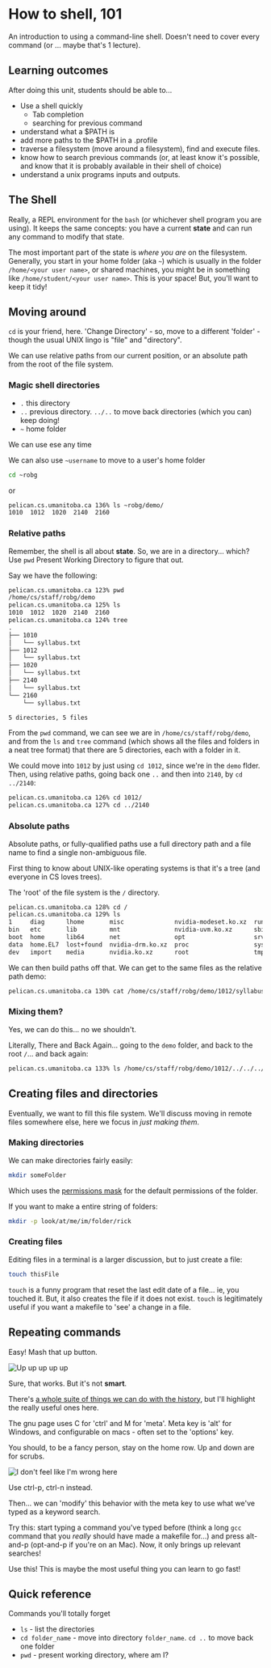 How to shell, 101
=================

An introduction to using a command-line shell. Doesn't need
to cover every command (or ... maybe that's 1 lecture).

Learning outcomes
-----------------

After doing this unit, students should be able to...

* Use a shell quickly
  * Tab completion
  * searching for previous command
* understand what a $PATH is
* add more paths to the $PATH in a .profile
* traverse a filesystem (move around a filesystem), find and execute files.
* know how to search previous commands (or, at least know it's possible, and know
  that it is probably available in their shell of choice)
* understand a unix programs inputs and outputs.

The Shell
---------

Really, a REPL environment for the `bash` (or whichever shell program you are
using). It keeps the same concepts: you have a current **state** and can run
any command to modify that state.

The most important part of the state is *where you are* on the filesystem.
Generally, you start in your home folder (aka `~`) which is usually in the
folder `/home/<your user name>`, or shared machines, you might be in something
like `/home/student/<your user name>`. This is your space! But, you'll want to
keep it tidy!

Moving around
-------------

`cd` is your friend, here. 'Change Directory' - so, move to a different
'folder' - though the usual UNIX lingo is "file" and "directory".

We can use relative paths from our current position,
or an absolute path from the root of the file system.

### Magic shell directories

* `.` this directory
* `..` previous directory. `../..` to move back directories (which you can)
  keep doing!
* `~` home folder

We can use ese any time

We can also use `~username` to move to a user's home folder

```sh
cd ~robg
```

or

```sh
pelican.cs.umanitoba.ca 136% ls ~robg/demo/
1010  1012  1020  2140  2160
```

### Relative paths

Remember, the shell is all about **state**. So, we are in a directory... which?
Use `pwd` Present Working Directory to figure that out.

Say we have the following:

```txt
pelican.cs.umanitoba.ca 123% pwd
/home/cs/staff/robg/demo
pelican.cs.umanitoba.ca 125% ls
1010  1012  1020  2140  2160
pelican.cs.umanitoba.ca 124% tree
.
├── 1010
│   └── syllabus.txt
├── 1012
│   └── syllabus.txt
├── 1020
│   └── syllabus.txt
├── 2140
│   └── syllabus.txt
└── 2160
    └── syllabus.txt

5 directories, 5 files
```

From the `pwd` command, we can see we are in `/home/cs/staff/robg/demo`,
and from the `ls` and `tree` command (which shows all the files and folders
in a neat tree format) that there are 5 directories, each with a folder in it.

We could move into `1012` by just using `cd 1012`, since we're in the `demo`
flder. Then, using relative paths, going back one `..` and then into `2140`,
by `cd ../2140`:

```txt
pelican.cs.umanitoba.ca 126% cd 1012/
pelican.cs.umanitoba.ca 127% cd ../2140
```

### Absolute paths

Absolute paths, or fully-qualified paths use a full directory path
and a file name to find a single non-ambiguous file.

First thing to know about UNIX-like operating systems is that it's a tree
(and everyone in CS loves trees).

The 'root' of the file system is the `/` directory.

```txt
pelican.cs.umanitoba.ca 128% cd /
pelican.cs.umanitoba.ca 129% ls
1     diag      lhome       misc              nvidia-modeset.ko.xz  run   usr
bin   etc       lib         mnt               nvidia-uvm.ko.xz      sbin  var
boot  home      lib64       net               opt                   srv
data  home.EL7  lost+found  nvidia-drm.ko.xz  proc                  sys
dev   import    media       nvidia.ko.xz      root                  tmp
```

We can then build paths off that. We can get to the same files as the relative
path demo:

```sh
pelican.cs.umanitoba.ca 130% cat /home/cs/staff/robg/demo/1012/syllabus.txt 
```

### Mixing them?

Yes, we can do this... no we shouldn't.

Literally, There and Back Again... going to the `demo` folder, and back to
the root `/`... and back again:

```txt
pelican.cs.umanitoba.ca 133% ls /home/cs/staff/robg/demo/1012/../../../../../../home/cs/staff/robg/demo/
```

Creating files and directories
------------------------------

Eventually, we want to fill this file system. We'll discuss moving in remote
files somewhere else, here we focus in _just making them_.

### Making directories

We can make directories fairly easily:

```sh
mkdir someFolder
```

Which uses the [permissions mask](../06_unix/permissions.md) for the default permissions
of the folder.

If you want to make a entire string of folders:

```sh
mkdir -p look/at/me/im/folder/rick
```

### Creating files

Editing files in a terminal is a larger discussion, but to just
create a file:

```sh
touch thisFile
```

`touch` is a funny program that reset the last edit date of a file...
ie, you touched it. But, it also creates the file if it does not exist.
`touch` is legitimately useful if you want a makefile to 'see' a change in a
file.

Repeating commands
------------------

Easy! Mash that up button.

![Up up up up up](./images/drake_up.png)

Sure, that works. But it's not **smart**.

There's [a whole suite of things we can do with the history](https://www.gnu.org/software/bash/manual/html_node/Commands-For-History.html),
but I'll highlight the really useful ones here.

The gnu page uses C for 'ctrl' and M for 'meta'. Meta key is 'alt' for Windows,
and configurable on macs - often set to the 'options' key.

You should, to be a fancy person, stay on the home row. Up and down are for
scrubs.

![I don't feel like I'm wrong here](images/uporp.jpg)

Use ctrl-p, ctrl-n instead.

Then... we can 'modify' this behavior with the meta key to use what we've typed
as a keyword search.

Try this: start typing a command you've typed before (think a long `gcc`
command
that you *really* should have made a makefile for...) and press alt-and-p
(opt-and-p if you're on an Mac). Now, it only brings up relevant searches!

Use this! This is maybe the most useful thing you can learn to go fast!

Quick reference
---------------

Commands you'll totally forget

* `ls` - list the directories
* `cd folder_name` - move into directory `folder_name`. `cd ..` to move back
  one folder
* `pwd` - present working directory, where am I?
